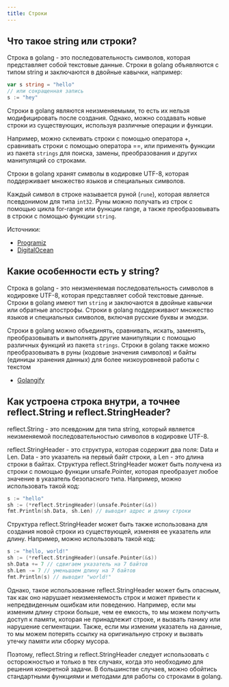 ```yaml
---
title: Строки
---
```


## Что такое string или строки?

Строка в golang - это последовательность символов, которая представляет собой текстовые данные.
Строки в golang объявляются с типом string и заключаются в двойные кавычки, например:

```go 
var s string = "hello"
// или сокращенная запись
s := "hey"
```

Строки в golang являются неизменяемыми, то есть их нельзя модифицировать после создания. Однако, можно создавать новые строки из существующих, используя различные операции и функции. 

Например, можно склеивать строки с помощью оператора +, сравнивать строки с помощью оператора ==, или применять функции из пакета `strings` для поиска, замены, преобразования и других манипуляций со строками.

Строки в golang хранят символы в кодировке UTF-8, которая поддерживает множество языков и специальных символов.

Каждый символ в строке называется руной (`rune`), которая является псевдонимом для типа `int32`. Руны можно получать из строк с помощью цикла for-range или функции range, а также преобразовывать в строки с помощью функции `string`.

Источники: 
- [Programiz](https://www.programiz.com/golang/string)
- [DigitalOcean](https://www.digitalocean.com/community/tutorials/an-introduction-to-the-strings-package-in-go-ru)

## Какие особенности есть у string?

Строка в golang - это неизменяемая последовательность символов в кодировке UTF-8, которая представляет собой текстовые данные. Строки в golang имеют тип `string` и заключаются в двойные кавычки или обратные апострофы. Строки в golang поддерживают множество языков и специальных символов, включая русские буквы и эмодзи. 

Строки в golang можно объединять, сравнивать, искать, заменять, преобразовывать и выполнять другие манипуляции с помощью различных функций из пакета `strings`. Строки в golang также можно преобразовывать в руны (кодовые значения символов) и байты (единицы хранения данных) для более низкоуровневой работы с текстом

- [Golangify](https://golangify.com/string)

## Как устроена строка внутри, а точнее reflect.String и reflect.StringHeader?

reflect.String - это псевдоним для типа string, который является неизменяемой последовательностью символов в кодировке UTF-8. 

reflect.StringHeader - это структура, которая содержит два поля: Data и Len. Data - это указатель на первый байт строки, а Len - это длина строки в байтах. Структура reflect.StringHeader может быть получена из строки с помощью функции unsafe.Pointer, которая преобразует любое значение в указатель безопасного типа. Например, можно использовать такой код:

```go 
s := "hello"
sh := (*reflect.StringHeader)(unsafe.Pointer(&s))
fmt.Println(sh.Data, sh.Len) // выводит адрес и длину строки
```

Структура reflect.StringHeader может быть также использована для создания новой строки из существующей, изменяя ее указатель или длину. Например, можно использовать такой код:

```go
s := "hello, world!"
sh := (*reflect.StringHeader)(unsafe.Pointer(&s))
sh.Data += 7 // сдвигаем указатель на 7 байтов
sh.Len -= 7 // уменьшаем длину на 7 байтов
fmt.Println(s) // выводит "world!"
```

Однако, такое использование reflect.StringHeader может быть опасным, так как оно нарушает неизменяемость строк и может привести к непредвиденным ошибкам или поведению. Например, если мы изменим длину строки больше, чем ее емкость, то мы можем получить доступ к памяти, которая не принадлежит строке, и вызвать панику или нарушение сегментации. Также, если мы изменим указатель на данные, то мы можем потерять ссылку на оригинальную строку и вызвать утечку памяти или сборку мусора.

Поэтому, reflect.String и reflect.StringHeader следует использовать с осторожностью и только в тех случаях, когда это необходимо для решения конкретной задачи. В большинстве случаев, можно обойтись стандартными функциями и методами для работы со строками в golang.
